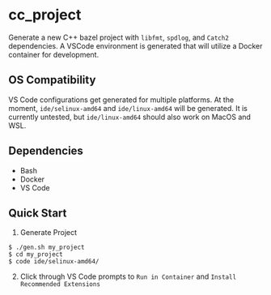 # cc_project

Generate a new C++ bazel project with `libfmt`, `spdlog`, and `Catch2` dependencies. A VSCode environment is generated that will utilize a Docker container for development.

## OS Compatibility

VS Code configurations get generated for multiple platforms. At the moment, `ide/selinux-amd64` and `ide/linux-amd64` will be generated. It is currently untested, but `ide/linux-amd64` should also work on MacOS and WSL.

## Dependencies

* Bash
* Docker
* VS Code

## Quick Start

1. Generate Project
```
$ ./gen.sh my_project
$ cd my_project
$ code ide/selinux-amd64/
```
2. Click through VS Code prompts to `Run in Container` and `Install Recommended Extensions`

